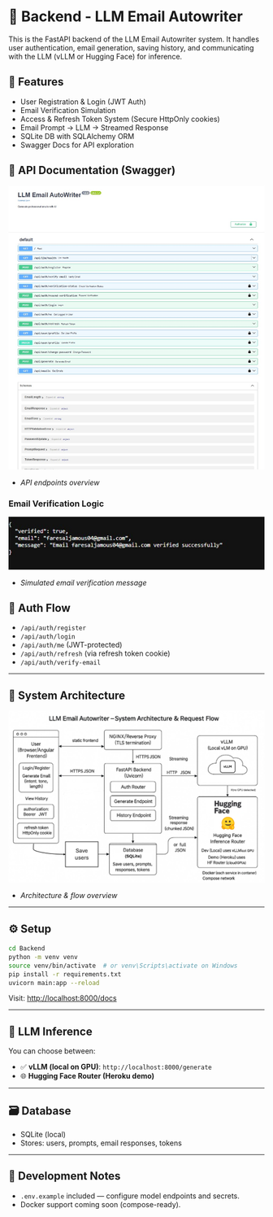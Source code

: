 # 🧠 Backend - LLM Email Autowriter

This is the FastAPI backend of the LLM Email Autowriter system. It handles user authentication, email generation, saving history, and communicating with the LLM (vLLM or Hugging Face) for inference.

## 🔧 Features

- User Registration & Login (JWT Auth)
- Email Verification Simulation
- Access & Refresh Token System (Secure HttpOnly cookies)
- Email Prompt → LLM → Streamed Response
- SQLite DB with SQLAlchemy ORM
- Swagger Docs for API exploration

## 🧪 API Documentation (Swagger)

![Swagger](../assets/swaggerpage.jpg)
- *API endpoints overview*

### Email Verification Logic

![Email Verification](../assets/emailverification.jpg)
- *Simulated email verification message*

## 🔐 Auth Flow

- `/api/auth/register`
- `/api/auth/login`
- `/api/auth/me` (JWT-protected)
- `/api/auth/refresh` (via refresh token cookie)
- `/api/auth/verify-email`

---

## 🧱 System Architecture

![System Diagram](../assets/Systemoverview.png)
- *Architecture & flow overview*

---

## ⚙️ Setup

```bash
cd Backend
python -m venv venv
source venv/bin/activate  # or venv\Scripts\activate on Windows
pip install -r requirements.txt
uvicorn main:app --reload
```

Visit: [http://localhost:8000/docs](http://localhost:8000/docs)

---

## 🤖 LLM Inference

You can choose between:

- ✅ **vLLM (local on GPU)**: `http://localhost:8000/generate`
- 🌐 **Hugging Face Router (Heroku demo)**

---

## 🗃️ Database

- SQLite (local)
- Stores: users, prompts, email responses, tokens

---

## 🧪 Development Notes

- `.env.example` included — configure model endpoints and secrets.
- Docker support coming soon (compose-ready).
